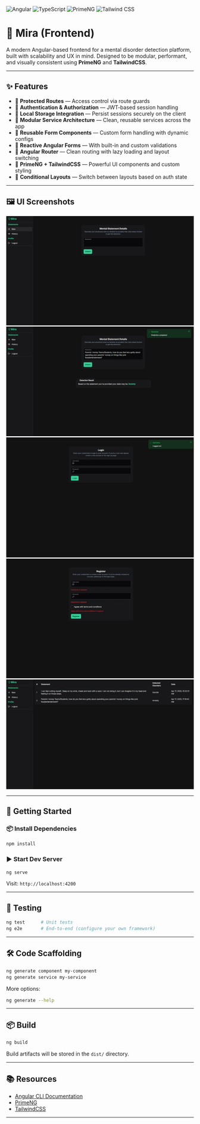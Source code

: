 ![Angular](https://img.shields.io/badge/Angular-DD0031?style=for-the-badge&logo=angular&logoColor=white)
![TypeScript](https://img.shields.io/badge/TypeScript-007ACC?style=for-the-badge&logo=typescript&logoColor=white)
![PrimeNG](https://img.shields.io/badge/Prime_NG-D51007?style=for-the-badge&logo=primeng&logoColor=white)
![Tailwind CSS](https://img.shields.io/badge/Tailwind_CSS-38B2AC?style=for-the-badge&logo=tailwind-css&logoColor=white)

# 🌿 Mira (Frontend)

A modern Angular-based frontend for a mental disorder detection platform, built with scalability and UX in mind. Designed to be modular, performant, and visually consistent using **PrimeNG** and **TailwindCSS**.

---

## ✨ Features

- 🔐 **Protected Routes** — Access control via route guards
- 👥 **Authentication & Authorization** — JWT-based session handling
- 💾 **Local Storage Integration** — Persist sessions securely on the client
- 🧩 **Modular Service Architecture** — Clean, reusable services across the app
- 📝 **Reusable Form Components** — Custom form handling with dynamic configs
- 🧠 **Reactive Angular Forms** — With built-in and custom validations
- 🧭 **Angular Router** — Clean routing with lazy loading and layout switching
- 🎨 **PrimeNG + TailwindCSS** — Powerful UI components and custom styling
- 🧱 **Conditional Layouts** — Switch between layouts based on auth state

---
## 🖼 UI Screenshots

![HomePage](public/images/homePageCover.jpeg)
![HomePage2](public/images/homePageCover2.jpeg)
![LoginPage](public/images/loginPageCover.jpeg)
![HomePage](public/images/registerPageCover.jpeg)
![HistoryPage](public/images/historyPageCover2.jpeg)


---

## 🚀 Getting Started

### 📦 Install Dependencies

```bash
npm install
```

### ▶️ Start Dev Server

```bash
ng serve
```

Visit: `http://localhost:4200`

---

## 🧪 Testing

```bash
ng test      # Unit tests
ng e2e       # End-to-end (configure your own framework)
```

---

## 🛠️ Code Scaffolding

```bash
ng generate component my-component
ng generate service my-service
```

More options:

```bash
ng generate --help
```

---

## 📦 Build

```bash
ng build
```

Build artifacts will be stored in the `dist/` directory.

---

## 📚 Resources

- [Angular CLI Documentation](https://angular.dev/tools/cli)
- [PrimeNG](https://primeng.org/)
- [TailwindCSS](https://tailwindcss.com/)

---
